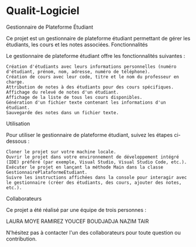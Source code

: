 # Qualit-Logiciel
Gestionnaire de Plateforme Étudiant

Ce projet est un gestionnaire de plateforme étudiant permettant de gérer les étudiants, les cours et les notes associées.
Fonctionnalités

Le gestionnaire de plateforme étudiant offre les fonctionnalités suivantes :

    Création d'étudiants avec leurs informations personnelles (numéro d'étudiant, prénom, nom, adresse, numéro de téléphone).
    Création de cours avec leur code, titre et le nom du professeur en charge.
    Attribution de notes à des étudiants pour des cours spécifiques.
    Affichage du relevé de notes d'un étudiant.
    Affichage de la liste de tous les cours disponibles.
    Génération d'un fichier texte contenant les informations d'un étudiant.
    Sauvegarde des notes dans un fichier texte.

Utilisation

Pour utiliser le gestionnaire de plateforme étudiant, suivez les étapes ci-dessous :

    Cloner le projet sur votre machine locale.
    Ouvrir le projet dans votre environnement de développement intégré (IDE) préféré (par exemple, Visual Studio, Visual Studio Code, etc.).
    Exécuter le projet en lançant la méthode Main dans la classe GestionnairePlataformeEtudiant.
    Suivre les instructions affichées dans la console pour interagir avec le gestionnaire (créer des étudiants, des cours, ajouter des notes, etc.).

Collaborateurs

Ce projet a été réalisé par une équipe de trois personnes :

LAURA MOYE RAMIREZ
YOUCEF BOUDJADJA
NAZIM TAIR

N'hésitez pas à contacter l'un des collaborateurs pour toute question ou contribution.
